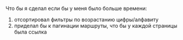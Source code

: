Что бы я сделал если бы у меня было больше времени:
1) отсортировал фильтры по возрастанию цифры/алфавиту
2) приделал бы к пагинации маршруты, что бы у каждой страницы была ссылка
